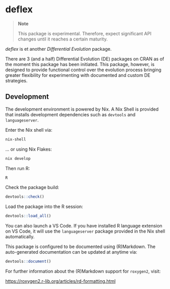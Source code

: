 # deflex

> **Note**
>
> This package is experimental. Therefore, expect significant API changes until
> it reaches a certain maturity.

*deflex* is et another *Differential Evolution* package.

There are 3 (and a half) Differential Evolution (DE) packages on CRAN as of the
moment this package has been initiated. This package, however, is designed to
provide functional control over the evolution process bringing greater
flexibility for experimenting with documented and custom DE strategies.

## Development

The development environment is powered by Nix. A Nix Shell is provided that
installs development dependencies such as `devtools` and `languageserver`.

Enter the Nix shell via:

```sh
nix-shell
```

... or using Nix Flakes:

```sh
nix develop
```

Then run R:

```sh
R
```

Check the package build:

```R
devtools::check()
```

Load the package into the R session:

```R
devtools::load_all()
```

You can also launch a VS Code. If you have installed R language extension on VS
Code, it will use the `languageserver` package provided in the Nix shell
automatically.

This package is configured to be documented using (R)Markdown. The
auto-generated documentation can be updated at anytime via:

```R
devtools::document()
```

For further information about the (R)Markdown support for `roxygen2`, visit:

<https://roxygen2.r-lib.org/articles/rd-formatting.html>
